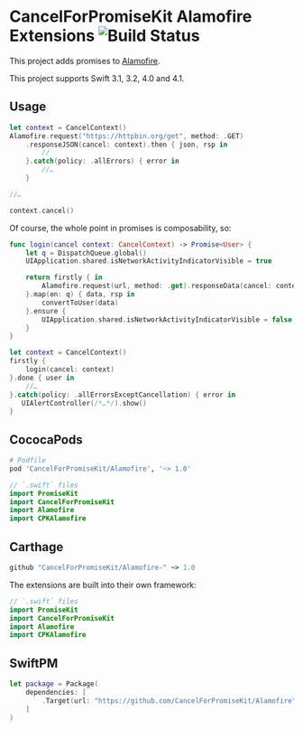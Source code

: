 # CancelForPromiseKit Alamofire Extensions ![Build Status]

This project adds promises to [Alamofire](https://github.com/Alamofire/Alamofire).

This project supports Swift 3.1, 3.2, 4.0 and 4.1.

## Usage

```swift
let context = CancelContext()
Alamofire.request("https://httpbin.org/get", method: .GET)
    .responseJSON(cancel: context).then { json, rsp in
        // 
    }.catch(policy: .allErrors) { error in
        //…
    }

//…

context.cancel()
```

Of course, the whole point in promises is composability, so:

```swift
func login(cancel context: CancelContext) -> Promise<User> {
    let q = DispatchQueue.global()
    UIApplication.shared.isNetworkActivityIndicatorVisible = true

    return firstly { in
        Alamofire.request(url, method: .get).responseData(cancel: context)
    }.map(on: q) { data, rsp in
        convertToUser(data)
    }.ensure {
        UIApplication.shared.isNetworkActivityIndicatorVisible = false
    }
}

let context = CancelContext()
firstly {
    login(cancel: context)
}.done { user in
    //…
}.catch(policy: .allErrorsExceptCancellation) { error in
   UIAlertController(/*…*/).show() 
}
```

## CococaPods

```ruby
# Podfile
pod 'CancelForPromiseKit/Alamofire', '~> 1.0'
```

```swift
// `.swift` files
import PromiseKit
import CancelForPromiseKit
import Alamofire
import CPKAlamofire
```

## Carthage

```ruby
github "CancelForPromiseKit/Alamofire-" ~> 1.0
```

The extensions are built into their own framework:

```swift
// `.swift` files
import PromiseKit
import CancelForPromiseKit
import Alamofire
import CPKAlamofire
```

## SwiftPM

```swift
let package = Package(
    dependencies: [
        .Target(url: "https://github.com/CancelForPromiseKit/Alamofire", majorVersion: 1)
    ]
)
```


[Build Status]: https://travis-ci.org/CancelForPromiseKit/Alamofire.svg?branch=master
